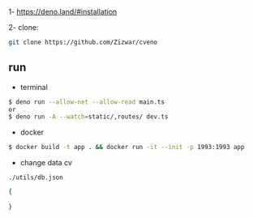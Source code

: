 

1- https://deno.land/#installation

2- clone: 
```sh 
git clone https://github.com/Zizwar/cveno 
```

## run
 - terminal
```sh
$ deno run --allow-net --allow-read main.ts
or
$ deno run -A --watch=static/,routes/ dev.ts
```
 - docker 
 ```sh
$ docker build -t app . && docker run -it --init -p 1993:1993 app
```
- change data cv 
 ```
 ./utils/db.json
```
```json
{
  
}
```

